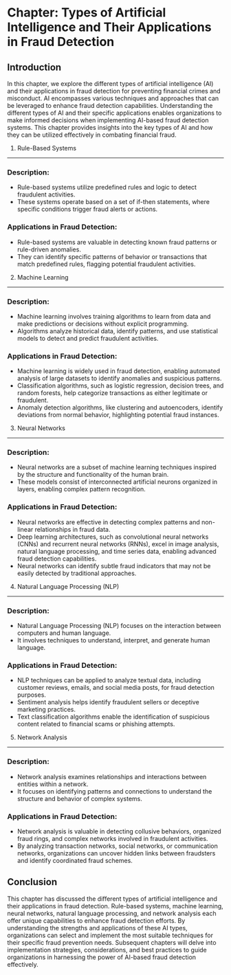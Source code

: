 Chapter: Types of Artificial Intelligence and Their Applications in Fraud Detection
===================================================================================

Introduction
------------

In this chapter, we explore the different types of artificial intelligence (AI) and their applications in fraud detection for preventing financial crimes and misconduct. AI encompasses various techniques and approaches that can be leveraged to enhance fraud detection capabilities. Understanding the different types of AI and their specific applications enables organizations to make informed decisions when implementing AI-based fraud detection systems. This chapter provides insights into the key types of AI and how they can be utilized effectively in combating financial fraud.

1. Rule-Based Systems
---------------------

### Description:

* Rule-based systems utilize predefined rules and logic to detect fraudulent activities.
* These systems operate based on a set of if-then statements, where specific conditions trigger fraud alerts or actions.

### Applications in Fraud Detection:

* Rule-based systems are valuable in detecting known fraud patterns or rule-driven anomalies.
* They can identify specific patterns of behavior or transactions that match predefined rules, flagging potential fraudulent activities.

2. Machine Learning
-------------------

### Description:

* Machine learning involves training algorithms to learn from data and make predictions or decisions without explicit programming.
* Algorithms analyze historical data, identify patterns, and use statistical models to detect and predict fraudulent activities.

### Applications in Fraud Detection:

* Machine learning is widely used in fraud detection, enabling automated analysis of large datasets to identify anomalies and suspicious patterns.
* Classification algorithms, such as logistic regression, decision trees, and random forests, help categorize transactions as either legitimate or fraudulent.
* Anomaly detection algorithms, like clustering and autoencoders, identify deviations from normal behavior, highlighting potential fraud instances.

3. Neural Networks
------------------

### Description:

* Neural networks are a subset of machine learning techniques inspired by the structure and functionality of the human brain.
* These models consist of interconnected artificial neurons organized in layers, enabling complex pattern recognition.

### Applications in Fraud Detection:

* Neural networks are effective in detecting complex patterns and non-linear relationships in fraud data.
* Deep learning architectures, such as convolutional neural networks (CNNs) and recurrent neural networks (RNNs), excel in image analysis, natural language processing, and time series data, enabling advanced fraud detection capabilities.
* Neural networks can identify subtle fraud indicators that may not be easily detected by traditional approaches.

4. Natural Language Processing (NLP)
------------------------------------

### Description:

* Natural Language Processing (NLP) focuses on the interaction between computers and human language.
* It involves techniques to understand, interpret, and generate human language.

### Applications in Fraud Detection:

* NLP techniques can be applied to analyze textual data, including customer reviews, emails, and social media posts, for fraud detection purposes.
* Sentiment analysis helps identify fraudulent sellers or deceptive marketing practices.
* Text classification algorithms enable the identification of suspicious content related to financial scams or phishing attempts.

5. Network Analysis
-------------------

### Description:

* Network analysis examines relationships and interactions between entities within a network.
* It focuses on identifying patterns and connections to understand the structure and behavior of complex systems.

### Applications in Fraud Detection:

* Network analysis is valuable in detecting collusive behaviors, organized fraud rings, and complex networks involved in fraudulent activities.
* By analyzing transaction networks, social networks, or communication networks, organizations can uncover hidden links between fraudsters and identify coordinated fraud schemes.

Conclusion
----------

This chapter has discussed the different types of artificial intelligence and their applications in fraud detection. Rule-based systems, machine learning, neural networks, natural language processing, and network analysis each offer unique capabilities to enhance fraud detection efforts. By understanding the strengths and applications of these AI types, organizations can select and implement the most suitable techniques for their specific fraud prevention needs. Subsequent chapters will delve into implementation strategies, considerations, and best practices to guide organizations in harnessing the power of AI-based fraud detection effectively.
